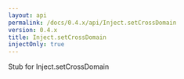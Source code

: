 ```yaml
---
layout: api
permalink: /docs/0.4.x/api/Inject.setCrossDomain
version: 0.4.x
title: Inject.setCrossDomain
injectOnly: true
---
```

Stub for Inject.setCrossDomain